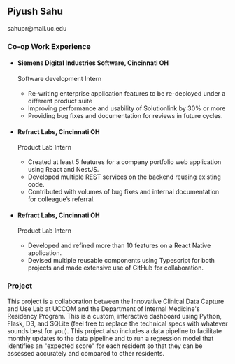 <h2>Piyush Sahu</h2>
sahupr@mail.uc.edu

<h3>Co-op Work Experience</h3>
<ul>
    <li>
        <h4>Siemens Digital Industries Software, Cincinnati OH</h4>
        Software development Intern<br><br>
        <ul>
            <li>Re-writing enterprise application features to be re-deployed under a different product suite</li> 
            <li>Improving performance and usability of Solutionlink by 30% or more</li>
            <li>Providing bug fixes and documentation for reviews in future cycles.</li>
        </ul>
    </li>
    <li>
        <h4>Refract Labs, Cincinnati OH</h4>
        Product Lab Intern<br><br>
        <ul>
            <li>Created at least 5 features for a company portfolio web application using React and NestJS.</li>
            <li>Developed multiple REST services on the backend reusing existing code.</li>
            <li>Contributed with volumes of bug fixes and internal documentation for colleague’s referral.</li>
        </ul>
    </li>
    <li>
        <h4>Refract Labs, Cincinnati OH</h4>
        Product Lab Intern<br><br>
        <ul>
            <li>Developed and refined more than 10 features on a React Native application.</li>
            <li>Devised multiple reusable components using Typescript for both projects and made extensive use of GitHub for collaboration.</li>
        </ul>
    </li>
</ul>

<h3> Project </h3>
<p>This project is a collaboration between the Innovative Clinical Data Capture and Use Lab at UCCOM and the Department of Internal Medicine's Residency Program. This is a custom, interactive dashboard using Python, Flask, D3, and SQLite (feel free to replace the technical specs with whatever sounds best for you). This project also includes a data pipeline to facilitate monthly updates to the data pipeline and to run a regression model that identifies an "expected score" for each resident so that they can be assessed accurately and compared to other residents.</p>
